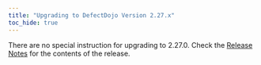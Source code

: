 ```yaml
---
title: "Upgrading to DefectDojo Version 2.27.x"
toc_hide: true
---
```

There are no special instruction for upgrading to 2.27.0. Check the [Release Notes](https://github.com/DefectDojo/django-DefectDojo/releases/tag/2.27.0) for the contents of the release.
